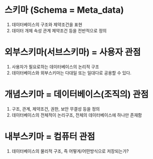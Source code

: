 # 스키마 (Schema = Meta_data)
1. 데이터베이스의 구조와 제약조건을 표현
2. 데이터 개체 속성 관계 제약조건 등을 전반적으로 정의


# 외부스키마(서브스키마) = 사용자 관점
1. 사용자가 필요로하는 데이터베이스의 논리적 구조
2. 데이터베이스와 외부스키마는 다대일 또는 일대다로 공용할 수 있다.

# 개념스키마 = 데이터베이스(조직의) 관점
1. 구조, 관계, 제약조건, 권한, 보안 무결성 등을 정의
2. 데이터베이스의 전체적이 논리구조, 전체의 데이터베이스에 하나만 존재함

# 내부스키마 = 컴퓨터 관점
1. 데이터베이스의 물리적 구조, 즉 어떻게/어떤방식으로 저장되는가?